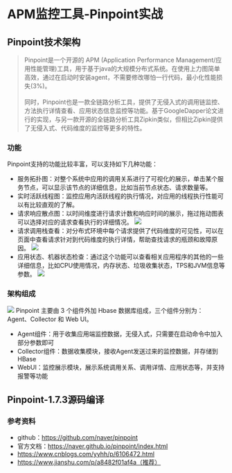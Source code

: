 # APM监控工具-Pinpoint实战
## Pinpoint技术架构
> Pinpoint是一个开源的 APM (Application Performance Management/应用性能管理)工具，用于基于java的大规模分布式系统。在使用上力图简单高效，通过在启动时安装agent，不需要修改哪怕一行代码，最小化性能损失(3%)。
<br><br>同时，Pinpoint也是一款全链路分析工具，提供了无侵入式的调用链监控、方法执行详情查看、应用状态信息监控等功能。基于GoogleDapper论文进行的实现，与另一款开源的全链路分析工具Zipkin类似，但相比Zipkin提供了无侵入式、代码维度的监控等更多的特性。 
### 功能
Pinpoint支持的功能比较丰富，可以支持如下几种功能：
- 服务拓扑图：对整个系统中应用的调用关系进行了可视化的展示，单击某个服务节点，可以显示该节点的详细信息，比如当前节点状态、请求数量等。
- 实时活跃线程图：监控应用内活跃线程的执行情况，对应用的线程执行性能可以有比较直观的了解。
- 请求响应散点图：以时间维度进行请求计数和响应时间的展示，拖过拖动图表可以选择对应的请求查看执行的详细情况。
![](http://images.intflag.com/pinpoint01-002.png)
- 请求调用栈查看：对分布式环境中每个请求提供了代码维度的可见性，可以在页面中查看请求针对到代码维度的执行详情，帮助查找请求的瓶颈和故障原因。
![](http://images.intflag.com/pinpoint01-003.png)
- 应用状态、机器状态检查：通过这个功能可以查看相关应用程序的其他的一些详细信息，比如CPU使用情况，内存状态、垃圾收集状态，TPS和JVM信息等参数。
![](http://images.intflag.com/pinpoint01-004.png)

### 架构组成
![](http://images.intflag.com/pinpoint01-001.jpg)
Pinpoint 主要由 3 个组件外加 Hbase 数据库组成，三个组件分别为：Agent、Collector 和 Web UI。
- Agent组件：用于收集应用端监控数据，无侵入式，只需要在启动命令中加入部分参数即可
- Collector组件：数据收集模块，接收Agent发送过来的监控数据，并存储到HBase
- WebUI：监控展示模块，展示系统调用关系、调用详情、应用状态等，并支持报警等功能

## Pinpoint-1.7.3源码编译
### 参考资料
- github：https://github.com/naver/pinpoint
- 官方文档：https://naver.github.io/pinpoint/index.html
- https://www.cnblogs.com/yyhh/p/6106472.html
- https://www.jianshu.com/p/a8482f01af4a（推荐）
